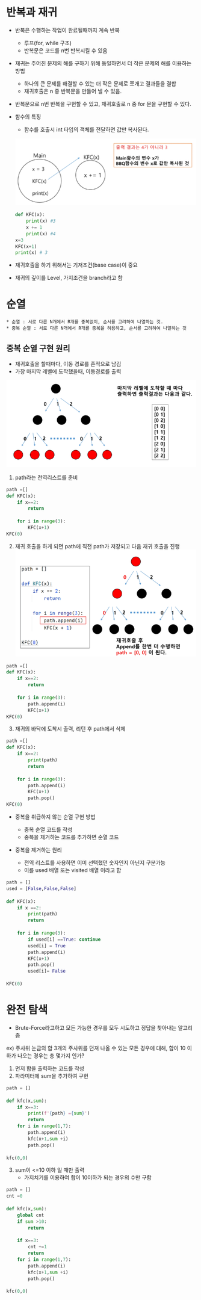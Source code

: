 # 반복과 재귀
* 반복은 수행하는 작업이 완료될때까지 계속 반복
    * 루프(for, while 구조)
    * 반복문은 코드를 n번 반복시킬 수 있음
* 재귀는 주어진 문제의 해를 구하기 위해 동일하면서 더 작은 문제의 해를 이용하는 방법
    * 하나의 큰 문제를 해결할 수 있는 더 작은 문제로 쪼개고 결과들을 결합
    * 재귀호출은 n 중 반복문을 만들어 낼 수 있음.
* 반복문으로 n번 반복을 구현할 수 있고, 재귀호출로 n 중 for 문을 구현할 수 있다.
* 함수의 특징
    * 함수를 호출시 int 타입의 객체를 전달하면 값만 복사된다.

    ![함수의 특징](%EC%9D%B4%EB%AF%B8%EC%A7%80/240227/%ED%95%A8%EC%88%98%EC%9D%98%ED%8A%B9%EC%A7%95.PNG)

    ```py
    def KFC(x):
        print(x) #3
        x += 1
        print(x) #4
    x=3
    KFC(x+1)
    print(x) # 3
    ```
* 재귀호출을 하기 위해서는 기저조건(base case)이 중요
* 재귀의 깊이를 Level, 가지조건을 branch라고 함

# 순열
    * 순열 : 서로 다른 N개에서 R개를 중복없이, 순서를 고려하여 나열하는 것.
    * 중복 순열 : 서로 다른 N개에서 R개를 중복을 허용하고, 순서를 고려하여 나열하는 것

## 중복 순열 구현 원리
* 재귀호출을 할때마다, 이동 경로를 흔적으로 남김
* 가장 마지막 레벨에 도착했을때, 이동경로를 출력

![순열구현](<이미지/240227/순열 구현 원리.PNG>)

1. path라는 전역리스트를 준비

```py
path =[]
def KFC(x):
    if x==2:
        return

    for i in range(3):
        KFC(x+1)
KFC(0)
```
2. 재귀 호출을 하게 되면 path에 직전 path가 저장되고 다음 재귀 호출을 진행
![Alt text](%EC%9D%B4%EB%AF%B8%EC%A7%80/240227/%EC%A4%91%EB%B3%B5%EC%88%9C%EC%97%B4.PNG)

```py
path =[]
def KFC(x):
    if x==2:
        return

    for i in range(3):
        path.append(i)
        KFC(x+1)
KFC(0)
```

3. 재귀의 바닥에 도착시 출력, 리턴 후 path에서 삭제

```py
path =[]
def KFC(x):
    if x==2:
        print(path)
        return

    for i in range(3):
        path.append(i)
        KFC(x+1)
        path.pop()
KFC(0)
```

* 중복을 취급하지 않는 순열 구현 방법
    * 중복 순열 코드를 작성
    * 중복을 제거하는 코드를 추가하면 순열 코드

* 중복을 제거하는 원리
    * 전역 리스트를 사용하면 이미 선택했던 숫자인지 아닌지 구분가능
    * 이를 used 배열 또는 visited 배열 이라고 함

```py
path = []
used = [False,False,False]

def KFC(x):
    if x ==2:
        print(path)
        return

    for i in range(3):
        if used[i] ==True: continue
        used[i] = True
        path.append(i)
        KFC(x+1)
        path.pop()
        used[i]= False

KFC(0)

```
# 완전 탐색
* Brute-Force라고하고 모든 가능한 경우를 모두 시도하고 정답을 찾아내는 알고리즘

ex) 주사위 눈금의 합
3개의 주사위를 던져 나올 수 있는 모든 경우에 대해, 합이 10 이하가 나오는 경우는 총 몇가지 인가?
1. 먼저 합을 출력하는 코드를 작성
2. 파라미터에 sum을 추가하여 구현
```py
path = []

def kfc(x,sum):
    if x==3:
        print(f'{path} ={sum}')
        return
    for i in range(1,7):
        path.append(i)
        kfc(x+1,sum +i)
        path.pop()

kfc(0,0)

```
3. sum이 <=10 이하 일 때만 출력
    * 가지치기를 이용하여 합이 10이하가 되는 경우의 수만 구함
```py
path = []
cnt =0

def kfc(x,sum):
    global cnt
    if sum >10:
        return

    if x==3:
        cnt +=1
        return
    for i in range(1,7):
        path.append(i)
        kfc(x+1,sum +i)
        path.pop()
        
kfc(0,0)
```